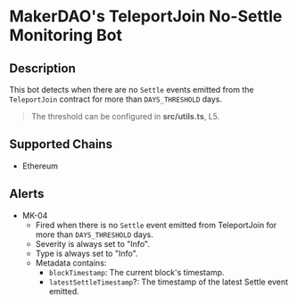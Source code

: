 # MakerDAO's TeleportJoin No-Settle Monitoring Bot

## Description

This bot detects when there are no `Settle` events emitted from the `TeleportJoin` contract for more than `DAYS_THRESHOLD` days.

> The threshold can be configured in **src/utils.ts**, L5.

## Supported Chains

- Ethereum

## Alerts

- MK-04
  - Fired when there is no `Settle` event emitted from TeleportJoin for more than `DAYS_THRESHOLD` days.
  - Severity is always set to "Info".
  - Type is always set to "Info".
  - Metadata contains:
    - `blockTimestamp`: The current block's timestamp.
    - `latestSettleTimestamp`?: The timestamp of the latest Settle event emitted.
